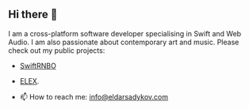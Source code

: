 ## Hi there 👋

I am a cross-platform software developer specialising in Swift and Web Audio. I am also passionate about contemporary art and music. Please check out my public projects:

- [SwiftRNBO](https://github.com/ceammc/SwiftRNBO)
- [ELEX](https://github.com/eldarsadykov/elex).

- 📫 How to reach me: info@eldarsadykov.com
